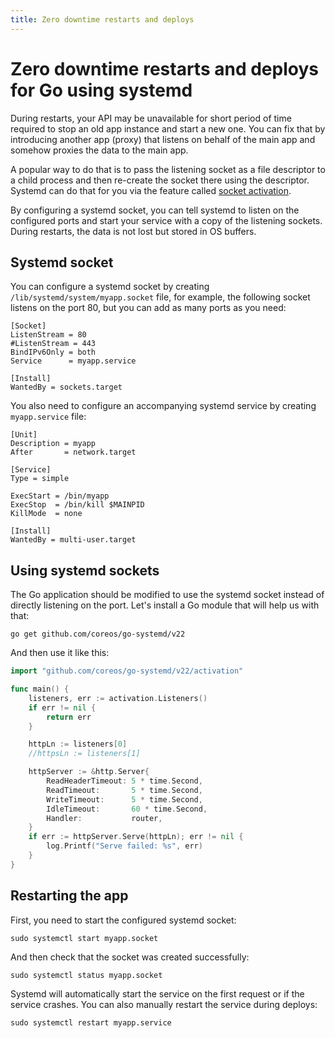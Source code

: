 ```yaml
---
title: Zero downtime restarts and deploys
---
```


# Zero downtime restarts and deploys for Go using systemd

During restarts, your API may be unavailable for short period of time required to stop an old app
instance and start a new one. You can fix that by introducing another app (proxy) that listens on
behalf of the main app and somehow proxies the data to the main app.

A popular way to do that is to pass the listening socket as a file descriptor to a child process and
then re-create the socket there using the descriptor. Systemd can do that for you via the feature
called [socket activation](https://www.freedesktop.org/software/systemd/man/systemd.socket.html).

By configuring a systemd socket, you can tell systemd to listen on the configured ports and start
your service with a copy of the listening sockets. During restarts, the data is not lost but stored
in OS buffers.

## Systemd socket

You can configure a systemd socket by creating `/lib/systemd/system/myapp.socket` file, for example,
the following socket listens on the port 80, but you can add as many ports as you need:

```
[Socket]
ListenStream = 80
#ListenStream = 443
BindIPv6Only = both
Service      = myapp.service

[Install]
WantedBy = sockets.target
```

You also need to configure an accompanying systemd service by creating `myapp.service` file:

```
[Unit]
Description = myapp
After       = network.target

[Service]
Type = simple

ExecStart = /bin/myapp
ExecStop  = /bin/kill $MAINPID
KillMode  = none

[Install]
WantedBy = multi-user.target
```

## Using systemd sockets

The Go application should be modified to use the systemd socket instead of directly listening on the
port. Let's install a Go module that will help us with that:

```shell
go get github.com/coreos/go-systemd/v22
```

And then use it like this:

```go
import "github.com/coreos/go-systemd/v22/activation"

func main() {
	listeners, err := activation.Listeners()
	if err != nil {
		return err
	}

	httpLn := listeners[0]
	//httpsLn := listeners[1]

	httpServer := &http.Server{
		ReadHeaderTimeout: 5 * time.Second,
		ReadTimeout:	   5 * time.Second,
		WriteTimeout:	   5 * time.Second,
		IdleTimeout:	   60 * time.Second,
		Handler:		   router,
	}
	if err := httpServer.Serve(httpLn); err != nil {
		log.Printf("Serve failed: %s", err)
	}
}
```

## Restarting the app

First, you need to start the configured systemd socket:

```shell
sudo systemctl start myapp.socket
```

And then check that the socket was created successfully:

```shell
sudo systemctl status myapp.socket
```

Systemd will automatically start the service on the first request or if the service crashes. You can
also manually restart the service during deploys:

```shell
sudo systemctl restart myapp.service
```
